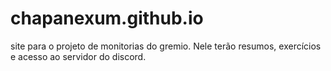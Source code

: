 # chapanexum.github.io
site para o projeto de monitorias do gremio. Nele terão resumos, exercícios e acesso ao servidor do discord.
